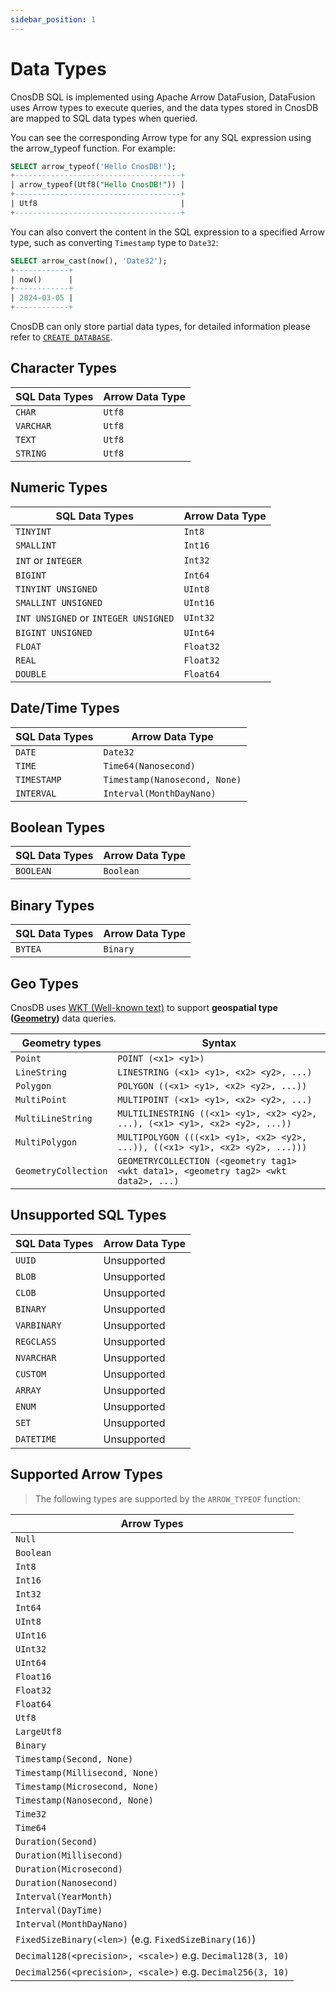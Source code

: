 ```yaml
---
sidebar_position: 1
---
```


# Data Types

CnosDB SQL is implemented using Apache Arrow DataFusion, DataFusion uses Arrow types to execute queries, and the data types stored in CnosDB are mapped to SQL data types when queried.

You can see the corresponding Arrow type for any SQL expression using the arrow_typeof function. For example:

```sql {1}
SELECT arrow_typeof('Hello CnosDB!');
+-------------------------------------+
| arrow_typeof(Utf8("Hello CnosDB!")) |
+-------------------------------------+
| Utf8                                |
+-------------------------------------+
```

You can also convert the content in the SQL expression to a specified Arrow type, such as converting `Timestamp` type to `Date32`:

```sql {1}
SELECT arrow_cast(now(), 'Date32');
+------------+
| now()      |
+------------+
| 2024-03-05 |
+------------+
```

CnosDB can only store partial data types, for detailed information please refer to [`CREATE DATABASE`](ddl#create-database).

## Character Types

| SQL Data Types | Arrow Data Type |
| -------------- | --------------- |
| `CHAR`         | `Utf8`          |
| `VARCHAR`      | `Utf8`          |
| `TEXT`         | `Utf8`          |
| `STRING`       | `Utf8`          |

## Numeric Types

| SQL Data Types                       | Arrow Data Type |
| ------------------------------------ | --------------- |
| `TINYINT`                            | `Int8`          |
| `SMALLINT`                           | `Int16`         |
| `INT` or `INTEGER`                   | `Int32`         |
| `BIGINT`                             | `Int64`         |
| `TINYINT UNSIGNED`                   | `UInt8`         |
| `SMALLINT UNSIGNED`                  | `UInt16`        |
| `INT UNSIGNED` or `INTEGER UNSIGNED` | `UInt32`        |
| `BIGINT UNSIGNED`                    | `UInt64`        |
| `FLOAT`                              | `Float32`       |
| `REAL`                               | `Float32`       |
| `DOUBLE`                             | `Float64`       |

## Date/Time Types

| SQL Data Types | Arrow Data Type               |
| -------------- | ----------------------------- |
| `DATE`         | `Date32`                      |
| `TIME`         | `Time64(Nanosecond)`          |
| `TIMESTAMP`    | `Timestamp(Nanosecond, None)` |
| `INTERVAL`     | `Interval(MonthDayNano)`      |

## Boolean Types

| SQL Data Types | Arrow Data Type |
| -------------- | --------------- |
| `BOOLEAN`      | `Boolean`       |

## Binary Types

| SQL Data Types | Arrow Data Type |
| -------------- | --------------- |
| `BYTEA`        | `Binary`        |

## Geo Types

CnosDB uses [WKT (Well-known text)](https://en.wikipedia.org/wiki/Well-known_text_representation_of_geometry) to support **geospatial type ([Geometry](https://en.wikipedia.org/wiki/Geometry))** data queries.

| Geometry types       | Syntax                                                                               |
| -------------------- | ------------------------------------------------------------------------------------ |
| `Point`              | `POINT (<x1> <y1>)`                                                                  |
| `LineString`         | `LINESTRING (<x1> <y1>, <x2> <y2>, ...)`                                             |
| `Polygon`            | `POLYGON ((<x1> <y1>, <x2> <y2>, ...))`                                              |
| `MultiPoint`         | `MULTIPOINT (<x1> <y1>, <x2> <y2>, ...)`                                             |
| `MultiLineString`    | `MULTILINESTRING ((<x1> <y1>, <x2> <y2>, ...), (<x1> <y1>, <x2> <y2>, ...))`         |
| `MultiPolygon`       | `MULTIPOLYGON (((<x1> <y1>, <x2> <y2>, ...)), ((<x1> <y1>, <x2> <y2>, ...)))`        |
| `GeometryCollection` | `GEOMETRYCOLLECTION (<geometry tag1> <wkt data1>, <geometry tag2> <wkt data2>, ...)` |

## Unsupported SQL Types

| SQL Data Types | Arrow Data Type |
| -------------- | --------------- |
| `UUID`         | Unsupported     |
| `BLOB`         | Unsupported     |
| `CLOB`         | Unsupported     |
| `BINARY`       | Unsupported     |
| `VARBINARY`    | Unsupported     |
| `REGCLASS`     | Unsupported     |
| `NVARCHAR`     | Unsupported     |
| `CUSTOM`       | Unsupported     |
| `ARRAY`        | Unsupported     |
| `ENUM`         | Unsupported     |
| `SET`          | Unsupported     |
| `DATETIME`     | Unsupported     |

## Supported Arrow Types

> The following types are supported by the `ARROW_TYPEOF` function:

| Arrow Types                                                                                              |
| -------------------------------------------------------------------------------------------------------- |
| `Null`                                                                                                   |
| `Boolean`                                                                                                |
| `Int8`                                                                                                   |
| `Int16`                                                                                                  |
| `Int32`                                                                                                  |
| `Int64`                                                                                                  |
| `UInt8`                                                                                                  |
| `UInt16`                                                                                                 |
| `UInt32`                                                                                                 |
| `UInt64`                                                                                                 |
| `Float16`                                                                                                |
| `Float32`                                                                                                |
| `Float64`                                                                                                |
| `Utf8`                                                                                                   |
| `LargeUtf8`                                                                                              |
| `Binary`                                                                                                 |
| `Timestamp(Second, None)`                                                                                |
| `Timestamp(Millisecond, None)`                                                                           |
| `Timestamp(Microsecond, None)`                                                                           |
| `Timestamp(Nanosecond, None)`                                                                            |
| `Time32`                                                                                                 |
| `Time64`                                                                                                 |
| `Duration(Second)`                                                                                       |
| `Duration(Millisecond)`                                                                                  |
| `Duration(Microsecond)`                                                                                  |
| `Duration(Nanosecond)`                                                                                   |
| `Interval(YearMonth)`                                                                                    |
| `Interval(DayTime)`                                                                                      |
| `Interval(MonthDayNano)`                                                                                 |
| `FixedSizeBinary(<len>)` (e.g. `FixedSizeBinary(16)`) |
| `Decimal128(<precision>, <scale>)` e.g. `Decimal128(3, 10)`              |
| `Decimal256(<precision>, <scale>)` e.g. `Decimal256(3, 10)`              |
